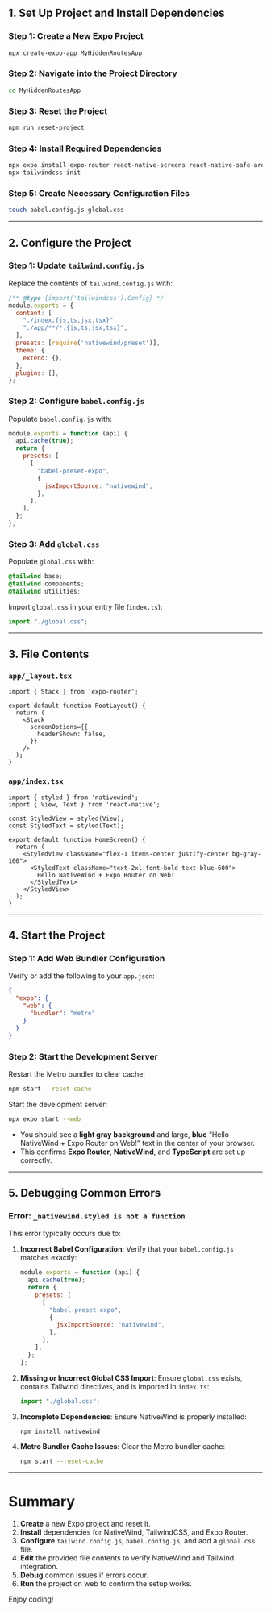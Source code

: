 ## 1. Set Up Project and Install Dependencies

### Step 1: Create a New Expo Project

```bash
npx create-expo-app MyHiddenRoutesApp
```

### Step 2: Navigate into the Project Directory

```bash
cd MyHiddenRoutesApp
```

### Step 3: Reset the Project

```bash
npm run reset-project
```

### Step 4: Install Required Dependencies

```bash
npx expo install expo-router react-native-screens react-native-safe-area-context nativewind tailwindcss
npx tailwindcss init
```

### Step 5: Create Necessary Configuration Files

```bash
touch babel.config.js global.css
```

---

## 2. Configure the Project

### Step 1: Update `tailwind.config.js`

Replace the contents of `tailwind.config.js` with:

```js
/** @type {import('tailwindcss').Config} */
module.exports = {
  content: [
    "./index.{js,ts,jsx,tsx}",
    "./app/**/*.{js,ts,jsx,tsx}",
  ],
  presets: [require('nativewind/preset')],
  theme: {
    extend: {},
  },
  plugins: [],
};
```

### Step 2: Configure `babel.config.js`

Populate `babel.config.js` with:

```js
module.exports = function (api) {
  api.cache(true);
  return {
    presets: [
      [
        "babel-preset-expo",
        {
          jsxImportSource: "nativewind",
        },
      ],
    ],
  };
};
```

### Step 3: Add `global.css`

Populate `global.css` with:

```css
@tailwind base;
@tailwind components;
@tailwind utilities;
```

Import `global.css` in your entry file (`index.ts`):

```ts
import "./global.css";
```

---

## 3. File Contents

### **`app/_layout.tsx`**

```tsx
import { Stack } from 'expo-router';

export default function RootLayout() {
  return (
    <Stack
      screenOptions={{
        headerShown: false,
      }}
    />
  );
}
```

### **`app/index.tsx`**

```tsx
import { styled } from 'nativewind';
import { View, Text } from 'react-native';

const StyledView = styled(View);
const StyledText = styled(Text);

export default function HomeScreen() {
  return (
    <StyledView className="flex-1 items-center justify-center bg-gray-100">
      <StyledText className="text-2xl font-bold text-blue-600">
        Hello NativeWind + Expo Router on Web!
      </StyledText>
    </StyledView>
  );
}
```

---

## 4. Start the Project

### Step 1: Add Web Bundler Configuration

Verify or add the following to your `app.json`:

```json
{
  "expo": {
    "web": {
      "bundler": "metro"
    }
  }
}
```

### Step 2: Start the Development Server

Restart the Metro bundler to clear cache:

```bash
npm start --reset-cache
```

Start the development server:

```bash
npx expo start --web
```

- You should see a **light gray background** and large, **blue** “Hello NativeWind + Expo Router on Web!” text in the center of your browser.
- This confirms **Expo Router**, **NativeWind**, and **TypeScript** are set up correctly.

---

## 5. Debugging Common Errors

### Error: `_nativewind.styled is not a function`

This error typically occurs due to:

1. **Incorrect Babel Configuration**: Verify that your `babel.config.js` matches exactly:

    ```js
    module.exports = function (api) {
      api.cache(true);
      return {
        presets: [
          [
            "babel-preset-expo",
            {
              jsxImportSource: "nativewind",
            },
          ],
        ],
      };
    };
    ```

2. **Missing or Incorrect Global CSS Import**: Ensure `global.css` exists, contains Tailwind directives, and is imported in `index.ts`:

    ```ts
    import "./global.css";
    ```

3. **Incomplete Dependencies**: Ensure NativeWind is properly installed:

    ```bash
    npm install nativewind
    ```

4. **Metro Bundler Cache Issues**: Clear the Metro bundler cache:

    ```bash
    npm start --reset-cache
    ```

---

# Summary

1. **Create** a new Expo project and reset it.
2. **Install** dependencies for NativeWind, TailwindCSS, and Expo Router.
3. **Configure** `tailwind.config.js`, `babel.config.js`, and add a `global.css` file.
4. **Edit** the provided file contents to verify NativeWind and Tailwind integration.
5. **Debug** common issues if errors occur.
6. **Run** the project on web to confirm the setup works.

Enjoy coding!


